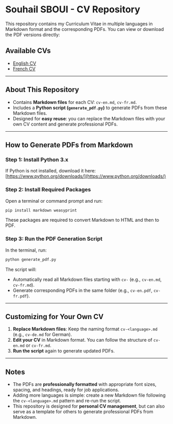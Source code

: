 # Souhail SBOUI - CV Repository

This repository contains my Curriculum Vitae in multiple languages in Markdown format and the corresponding PDFs. You can view or download the PDF versions directly:

## Available CVs

- [English CV](cv-en.pdf)
- [French CV](cv-fr.pdf)

---

## About This Repository

- Contains **Markdown files** for each CV: `cv-en.md`, `cv-fr.md`.
- Includes a **Python script (`generate_pdf.py`)** to generate PDFs from these Markdown files.
- Designed for **easy reuse**: you can replace the Markdown files with your own CV content and generate professional PDFs.

---

## How to Generate PDFs from Markdown

### Step 1: Install Python 3.x

If Python is not installed, download it here: [https://www.python.org/downloads/](https://www.python.org/downloads/)

### Step 2: Install Required Packages

Open a terminal or command prompt and run:

```bash
pip install markdown weasyprint
```

These packages are required to convert Markdown to HTML and then to PDF.

### Step 3: Run the PDF Generation Script

In the terminal, run:

```bash
python generate_pdf.py
```

The script will:

- Automatically read all Markdown files starting with `cv-` (e.g., `cv-en.md`, `cv-fr.md`).
- Generate corresponding PDFs in the same folder (e.g., `cv-en.pdf`, `cv-fr.pdf`).

---

## Customizing for Your Own CV

1. **Replace Markdown files**: Keep the naming format `cv-<language>.md` (e.g., `cv-de.md` for German).
2. **Edit your CV** in Markdown format. You can follow the structure of `cv-en.md` or `cv-fr.md`.
3. **Run the script** again to generate updated PDFs.

---

## Notes

- The PDFs are **professionally formatted** with appropriate font sizes, spacing, and headings, ready for job applications.
- Adding more languages is simple: create a new Markdown file following the `cv-<language>.md` pattern and re-run the script.
- This repository is designed for **personal CV management**, but can also serve as a template for others to generate professional PDFs from Markdown.
